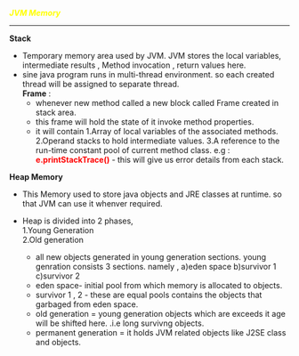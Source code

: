 <span style="color:yellow;">***JVM Memory***</span>
***** 
**Stack** 
- Temporary memory area used by JVM. JVM stores the local variables, intermediate results , Method invocation , return values here.
- sine java program runs in multi-thread environment. so each created thread will be assigned to separate thread.  
  **Frame** :  
  - whenever new method called a new block called Frame created in stack area.
  - this frame will hold the state of it invoke method properties.
  - it will contain 
    1.Array of local variables of the associated methods. 
    2.Operand stacks to hold intermediate values. 
    3.A reference to the run-time constant pool of current method class.
e.g : <span style="color:red;">**e.printStackTrace()**</span> - this will give us error details from each stack. 
    
**Heap Memory** 
- This Memory used to store java objects and JRE classes at runtime. so that JVM can use it whenver required.
- Heap is divided into 2 phases,  
  1.Young Generation  
  2.Old generation 
  

  - all new objects generated in young generation sections. young genration consists 3 sections. namely , a)eden space b)survivor 1 c)survivor 2
  - eden space- initial pool from which memory is allocated to objects.
  - survivor 1 , 2 - these are equal pools contains the objects that garbaged from eden space.
  - old generation = young generation objects which are exceeds it age will be shifted here. .i.e long survivng objects. 
  - permanent generation = it holds JVM related objects like J2SE class and objects.


